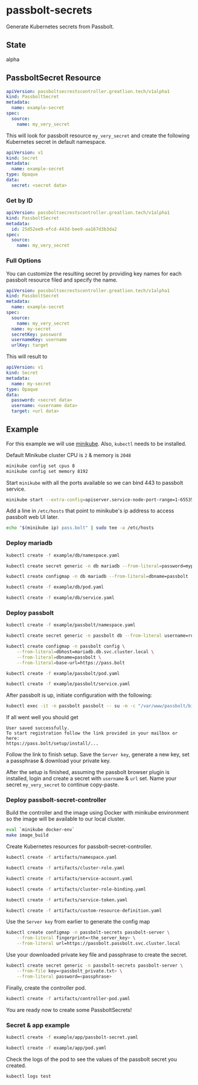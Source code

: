 # passbolt-secrets

Generate Kubernetes secrets from Passbolt.

## State

alpha

## PassboltSecret Resource

```yaml
apiVersion: passboltsecrestscontroller.greatlion.tech/v1alpha1
kind: PassboltSecret
metadata:
  name: example-secret
spec:
  source:
    name: my_very_secret
```

This will look for passbolt resource `my_very_secret` and create the following Kubernetes secret in default namespace.

```yaml
apiVersion: v1
kind: Secret
metadata:
  name: example-secret
type: Opaque
data:
  secret: <secret data>
```

### Get by ID

```yaml
apiVersion: passboltsecrestscontroller.greatlion.tech/v1alpha1
kind: PassboltSecret
metadata:
  id: 25d52ee9-efcd-443d-bee9-aa167d3b3da2
spec:
  source:
    name: my_very_secret
```

### Full Options

You can customize the resulting secret by providing key names for each passbolt resource filed and specify the name.

```yaml
apiVersion: passboltsecrestscontroller.greatlion.tech/v1alpha1
kind: PassboltSecret
metadata:
  name: example-secret
spec:
  source:
    name: my_very_secret
  name: my-secret
  secretKey: password
  usernameKey: username
  urlKey: target
```

This will result to

```yaml
apiVersion: v1
kind: Secret
metadata:
  name: my-secret
type: Opaque
data:
  password: <secret data>
  username: <username data>
  target: <url data>
```

## Example

For this example we will use [minikube](https://minikube.sigs.k8s.io/docs/). Also, `kubectl` needs to be installed.

Default Minikube cluster CPU is `2` & memory is `2048`

```sh
minikube config set cpus 8
minikube config set memory 8192
```

Start `minikube` with all the ports available so we can bind 443 to passbolt service.

```sh
minikube start --extra-config=apiserver.service-node-port-range=1-65535
```


Add a line in `/etc/hosts` that point to minikube's ip address to access passbolt web UI later.

```sh
echo "$(minikube ip) pass.bolt" | sudo tee -a /etc/hosts
```



### Deploy mariadb

```sh
kubectl create -f example/db/namespace.yaml

kubectl create secret generic -n db mariadb --from-literal=password=mypassword

kubectl create configmap -n db mariadb --from-literal=dbname=passbolt

kubectl create -f example/db/pod.yaml

kubectl create -f example/db/service.yaml
```

### Deploy passbolt

```sh
kubectl create -f example/passbolt/namespace.yaml

kubectl create secret generic -n passbolt db --from-literal username=root --from-literal password=mypassword

kubectl create configmap -n passbolt config \
    --from-literal=dbhost=mariadb.db.svc.cluster.local \
    --from-literal=dbname=passbolt \
    --from-literal=base-url=https://pass.bolt

kubectl create -f example/passbolt/pod.yaml

kubectl create -f example/passbolt/service.yaml
```

After passbolt is up, initiate configuration with the following:

```sh
kubectl exec -it -n passbolt passbolt -- su -m -c "/var/www/passbolt/bin/cake passbolt register_user -u john.doe@example.com -f john -l doe -r admin" -s /bin/sh www-data
```

If all went well you should get

```
User saved successfully.
To start registration follow the link provided in your mailbox or here: 
https://pass.bolt/setup/install/...
```

Follow the link to finish setup. Save the `Server key`, generate a new key, set a passphrase & download your private key.

After the setup is finished, assuming the passbolt browser plugin is installed, login and create a secret with `username` & `url` set. Name your secret `my_very_secret` to continue copy-paste.

### Deploy passbolt-secret-controller

Build the controller and the image using Docker with minikube environment so the image will be available to our local cluster.

```sh
eval `minikube docker-env`
make image_build
```

Create Kubernetes resources for passbolt-secret-controller.

```sh
kubectl create -f artifacts/namespace.yaml

kubectl create -f artifacts/cluster-role.yaml

kubectl create -f artifacts/service-account.yaml

kubectl create -f artifacts/cluster-role-binding.yaml

kubectl create -f artifacts/service-token.yaml

kubectl create -f artifacts/custom-resource-definition.yaml
```

Use the `Server key` from earlier to generate the config map

```sh
kubectl create configmap -n passbolt-secrets passbolt-server \
    --from-literal fingerprint=<the_server_key> \
    --from-literal url=https://passbolt.passbolt.svc.cluster.local
```

Use your downloaded private key file and passphrase to create the secret.

```sh
kubectl create secret generic -n passbolt-secrets passbolt-server \
    --from-file key=<passbolt_private.txt> \
    --from-literal password=<passphrase>
```

Finally, create the controller pod.

```sh
kubectl create -f artifacts/controller-pod.yaml
```

You are ready now to create some PassboltSecrets!

### Secret & app example

```sh
kubectl create -f example/app/passbolt-secret.yaml

kubectl create -f example/app/pod.yaml
```

Check the logs of the pod to see the values of the passbolt secret you created.

```sh
kubectl logs test
```
